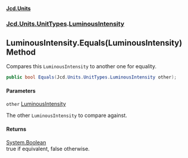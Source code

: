 #### [Jcd.Units](index.md 'index')
### [Jcd.Units.UnitTypes](Jcd.Units.UnitTypes.md 'Jcd.Units.UnitTypes').[LuminousIntensity](Jcd.Units.UnitTypes.LuminousIntensity.md 'Jcd.Units.UnitTypes.LuminousIntensity')

## LuminousIntensity.Equals(LuminousIntensity) Method

Compares this `LuminousIntensity` to another one for equality.

```csharp
public bool Equals(Jcd.Units.UnitTypes.LuminousIntensity other);
```
#### Parameters

<a name='Jcd.Units.UnitTypes.LuminousIntensity.Equals(Jcd.Units.UnitTypes.LuminousIntensity).other'></a>

`other` [LuminousIntensity](Jcd.Units.UnitTypes.LuminousIntensity.md 'Jcd.Units.UnitTypes.LuminousIntensity')

The other `LuminousIntensity` to compare against.

#### Returns
[System.Boolean](https://docs.microsoft.com/en-us/dotnet/api/System.Boolean 'System.Boolean')  
true if equivalent, false otherwise.